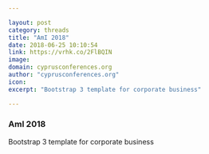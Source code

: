 ```yaml
---

layout: post
category: threads
title: "AmI 2018"
date: 2018-06-25 10:10:54
link: https://vrhk.co/2FlBQIN
image: 
domain: cyprusconferences.org
author: "cyprusconferences.org"
icon: 
excerpt: "Bootstrap 3 template for corporate business"

---
```


### AmI 2018

Bootstrap 3 template for corporate business